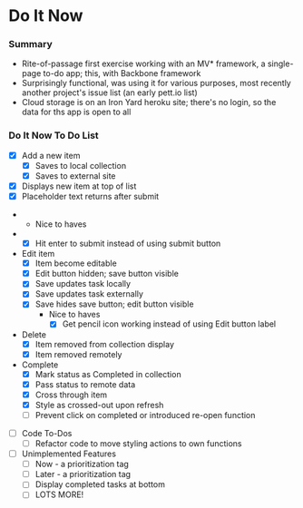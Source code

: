 # Do It Now 

### Summary
- Rite-of-passage first exercise working with an MV* framework, a single-page to-do app; this, with Backbone framework
- Surprisingly functional, was using it for various purposes, most recently another project's issue list (an early pett.io list)
- Cloud storage is on an Iron Yard heroku site; there's no login, so the data for ths app is open to all


### Do It Now To Do List
- [x] Add a new item
  - [x] Saves to local collection
  - [x] Saves to external site
- [x] Displays new item at top of list
- [x] Placeholder text returns after submit
- - Nice to haves
- - [x] Hit enter to submit instead of using submit button

- Edit item
   - [x] Item become editable
   - [x] Edit button hidden; save button visible
   - [x] Save updates task locally
   - [x] Save updates task externally
   - [x] Save hides save button; edit button visible
	 - Nice to haves
	    - [x] Get pencil icon working instead of using Edit button label

- Delete
  - [x] Item removed from collection display
  - [x] Item removed remotely

- Complete
  - [x] Mark status as Completed in collection
  - [x] Pass status to remote data
  - [x] Cross through item
  - [x] Style as crossed-out upon refresh
  - [ ] Prevent click on completed or introduced re-open function

- [ ] Code To-Dos
  - [ ] Refactor code to move styling actions to own functions

- [ ] Unimplemented Features
  - [ ] Now - a prioritization tag
  - [ ] Later - a prioritization tag
  - [ ] Display completed tasks at bottom
  - [ ] LOTS MORE!
